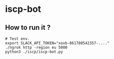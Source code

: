 # iscp-bot

## How to run it ?

``` 
# Test env.
export SLACK_API_TOKEN="xoxb-861708542357-...."
./ngrok http -region eu 5000
python3 ./iscp/iscp-bot.py

```




